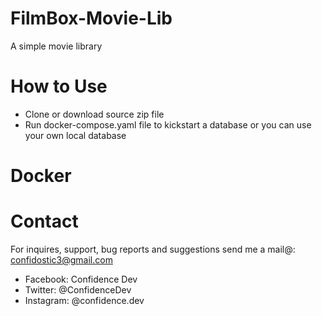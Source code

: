 # FilmBox-Movie-Lib

A simple movie library

# How to Use

- Clone or download source zip file
- Run docker-compose.yaml file to kickstart a database or you can use your own local database

# Docker

# Contact

For inquires, support, bug reports and suggestions send me a mail@: confidostic3@gmail.com

- Facebook: Confidence Dev
- Twitter: @ConfidenceDev
- Instagram: @confidence.dev
